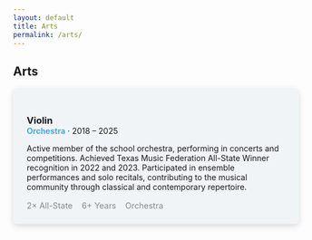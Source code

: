```yaml
---
layout: default
title: Arts
permalink: /arts/
---
```


<section class="section">
  <h2>Arts</h2>

  <div class="arts-cards-stack">
    <!-- Violin Card -->
    <article class="arts-card" style="display: flex; gap: 2rem; margin-bottom: 2rem; padding: 1.5rem; background: #f0f4f7; border-radius: 8px; box-shadow: 0 4px 12px rgba(0, 0, 0, 0.15); align-items: center;">
      <div class="content" style="flex: 1;">
        <h3 style="margin-bottom: 0;">Violin</h3>
        <div class="meta" style="margin-top: 0;"><strong style="color: #3eb0d2;">Orchestra</strong> · 2018 – 2025</div>
        <p>Active member of the school orchestra, performing in concerts and competitions. Achieved Texas Music Federation All-State Winner recognition in 2022 and 2023. Participated in ensemble performances and solo recitals, contributing to the musical community through classical and contemporary repertoire.</p>
        <div class="activity-stats" style="display: flex; gap: 1rem; font-size: 0.9rem; color: #888; margin-top: 1rem;">
          <span>2× All-State</span>
          <span>6+ Years</span>
          <span>Orchestra</span>
        </div>
      </div>
    </article>
  </div>
</section>

<script src="{{ '/assets/js/carousel.js' | relative_url }}"></script>
